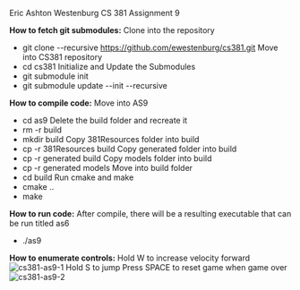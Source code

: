 Eric Ashton Westenburg
CS 381 Assignment 9

**How to fetch git submodules:**
Clone into the repository
- git clone --recursive https://github.com/ewestenburg/cs381.git
Move into CS381 repository
- cd cs381
Initialize and Update the Submodules
- git submodule init
- git submodule update --init --recursive

**How to compile code:**
Move into AS9
- cd as9
Delete the build folder and recreate it
- rm -r build
- mkdir build
Copy 381Resources folder into build
- cp -r 381Resources build
Copy generated folder into build
- cp -r generated build
Copy models folder into build
- cp -r generated models
Move into build folder
- cd build
Run cmake and make 
- cmake ..
- make

**How to run code:**
After compile, there will be a resulting executable that can be run titled as6
- ./as9

**How to enumerate controls:**
Hold W to increase velocity forward
![cs381-as9-1](https://github.com/ewestenburg/cs381/assets/70497906/2a69133d-9b12-4065-9159-41f168baaa14)
Hold S to jump
Press SPACE to reset game when game over
![cs381-as9-2](https://github.com/ewestenburg/cs381/assets/70497906/d2cdf995-43b2-4cde-96ce-f4a12065fab3)
